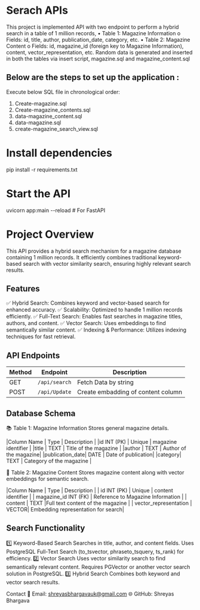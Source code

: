 # Serach APIs

This project is implemented API with two endpoint to perform a hybrid search in a table of 1 million records, 
• Table 1: Magazine Information
    o Fields: id, title, author, publication_date, category, etc.
• Table 2: Magazine Content
    o Fields: id, magazine_id (foreign key to Magazine Information), content, vector_representation, etc.
Random data is generated and inserted in both the tables via insert script, magazine.sql and magazine_content.sql



## Below are the steps to set up the application :

Execute below SQL file in chronological order:
1. Create-magazine.sql
2. Create-magazine_contents.sql
3. data-magazine_content.sql
4. data-magazine.sql
5. create-magazine_search_view.sql

# Install dependencies
pip install -r requirements.txt  

# Start the API
uvicorn app:main --reload  # For FastAPI

# Project Overview
This API provides a hybrid search mechanism for a magazine database containing 1 million records. It efficiently combines traditional keyword-based search with vector similarity search, ensuring highly relevant search results.

## Features
✅ Hybrid Search: Combines keyword and vector-based search for enhanced accuracy.
✅ Scalability: Optimized to handle 1 million records efficiently.
✅ Full-Text Search: Enables fast searches in magazine titles, authors, and content.
✅ Vector Search: Uses embeddings to find semantically similar content.
✅ Indexing & Performance: Utilizes indexing techniques for fast retrieval.

## API Endpoints
| Method | Endpoint        | Description          |
|--------|-----------------|----------------------|
| GET    | `/api/search`   | Fetch Data by string |
| POST   | `/api/Update`   | Create embadding of content column|



## Database Schema
📚 Table 1: Magazine Information
Stores general magazine details.

|Column Name | Type |	Description |
|id	INT (PK) |	Unique |  magazine identifier |
|title	| TEXT	| Title of the magazine |
|author	| TEXT |	Author of the magazine|
|publication_date|	DATE |	Date of publication|
|category|	TEXT |	Category of the magazine |


📝 Table 2: Magazine Content
Stores magazine content along with vector embeddings for semantic search.

|Column Name |	Type |	Description |
| id	INT (PK) |	Unique | content identifier |
| magazine_id	INT (FK) |	Reference to Magazine Information |
| content |	TEXT	|Full text content of the magazine |
| vector_representation |	VECTOR| 	Embedding representation for search|


## Search Functionality
1️⃣ Keyword-Based Search
Searches in title, author, and content fields.
Uses PostgreSQL Full-Text Search (to_tsvector, phraseto_tsquery, ts_rank) for efficiency.
2️⃣ Vector Search
Uses vector similarity search to find semantically relevant content.
Requires PGVector or another vector search solution in PostgreSQL.
3️⃣ Hybrid Search
Combines both keyword and vector search results.



Contact
📩 Email: shreyasbhargavauk@gmail.com
🌐 GitHub: Shreyas Bhargava
